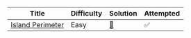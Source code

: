 | Title                                                                | Difficulty | Solution                | Attempted |
| -------------------------------------------------------------------- | -----------| ----------------------- | --------- |
| [Island Perimeter](https://leetcode.com/problems/island-perimeter/)  | Easy       | [📖](IslandPerimeter.py) | ✅        |
